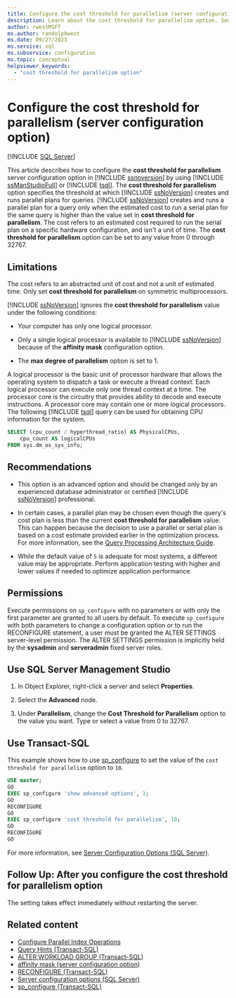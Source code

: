 ```yaml
---
title: Configure the cost threshold for parallelism (server configuration option)
description: Learn about the cost threshold for parallelism option. See how its value affects whether SQL Server runs parallel plans for queries, and find out how to set it.
author: rwestMSFT
ms.author: randolphwest
ms.date: 09/27/2023
ms.service: sql
ms.subservice: configuration
ms.topic: conceptual
helpviewer_keywords:
  - "cost threshold for parallelism option"
---
```

# Configure the cost threshold for parallelism (server configuration option)

[!INCLUDE [SQL Server](../../includes/applies-to-version/sqlserver.md)]

This article describes how to configure the **cost threshold for parallelism** server configuration option in [!INCLUDE [ssnoversion](../../includes/ssnoversion-md.md)] by using [!INCLUDE [ssManStudioFull](../../includes/ssmanstudiofull-md.md)] or [!INCLUDE [tsql](../../includes/tsql-md.md)]. The **cost threshold for parallelism** option specifies the threshold at which [!INCLUDE [ssNoVersion](../../includes/ssnoversion-md.md)] creates and runs parallel plans for queries. [!INCLUDE [ssNoVersion](../../includes/ssnoversion-md.md)] creates and runs a parallel plan for a query only when the estimated cost to run a serial plan for the same query is higher than the value set in **cost threshold for parallelism**. The cost refers to an estimated cost required to run the serial plan on a specific hardware configuration, and isn't a unit of time. The **cost threshold for parallelism** option can be set to any value from 0 through 32767.

## Limitations

The cost refers to an abstracted unit of cost and not a unit of estimated time. Only set **cost threshold for parallelism** on symmetric multiprocessors.

[!INCLUDE [ssNoVersion](../../includes/ssnoversion-md.md)] ignores the **cost threshold for parallelism** value under the following conditions:

- Your computer has only one logical processor.

- Only a single logical processor is available to [!INCLUDE [ssNoVersion](../../includes/ssnoversion-md.md)] because of the **affinity mask** configuration option.

- The **max degree of parallelism** option is set to 1.

A logical processor is the basic unit of processor hardware that allows the operating system to dispatch a task or execute a thread context. Each logical processor can execute only one thread context at a time. The processor core is the circuitry that provides ability to decode and execute instructions. A processor core may contain one or more logical processors. The following [!INCLUDE [tsql](../../includes/tsql-md.md)] query can be used for obtaining CPU information for the system.

```sql
SELECT (cpu_count / hyperthread_ratio) AS PhysicalCPUs,
    cpu_count AS logicalCPUs
FROM sys.dm_os_sys_info;
```

## Recommendations

- This option is an advanced option and should be changed only by an experienced database administrator or certified [!INCLUDE [ssNoVersion](../../includes/ssnoversion-md.md)] professional.

- In certain cases, a parallel plan may be chosen even though the query's cost plan is less than the current **cost threshold for parallelism** value. This can happen because the decision to use a parallel or serial plan is based on a cost estimate provided earlier in the optimization process. For more information, see the [Query Processing Architecture Guide](../../relational-databases/query-processing-architecture-guide.md#parallel-query-processing).

- While the default value of `5` is adequate for most systems, a different value may be appropriate. Perform application testing with higher and lower values if needed to optimize application performance.

## Permissions

Execute permissions on `sp_configure` with no parameters or with only the first parameter are granted to all users by default. To execute `sp_configure` with both parameters to change a configuration option or to run the RECONFIGURE statement, a user must be granted the ALTER SETTINGS server-level permission. The ALTER SETTINGS permission is implicitly held by the **sysadmin** and **serveradmin** fixed server roles.

## <a id="SSMSProcedure"></a> Use SQL Server Management Studio

1. In Object Explorer, right-click a server and select **Properties**.

1. Select the **Advanced** node.

1. Under **Parallelism**, change the **Cost Threshold for Parallelism** option to the value you want. Type or select a value from 0 to 32767.

## <a id="TsqlProcedure"></a> Use Transact-SQL

This example shows how to use [sp_configure](../../relational-databases/system-stored-procedures/sp-configure-transact-sql.md) to set the value of the `cost threshold for parallelism` option to `10`.

```sql
USE master;
GO
EXEC sp_configure 'show advanced options', 1;
GO
RECONFIGURE
GO
EXEC sp_configure 'cost threshold for parallelism', 10;
GO
RECONFIGURE
GO
```

For more information, see [Server Configuration Options (SQL Server)](server-configuration-options-sql-server.md).

## <a id="FollowUp"></a> Follow Up: After you configure the cost threshold for parallelism option

The setting takes effect immediately without restarting the server.

## Related content

- [Configure Parallel Index Operations](../../relational-databases/indexes/configure-parallel-index-operations.md)
- [Query Hints (Transact-SQL)](../../t-sql/queries/hints-transact-sql-query.md)
- [ALTER WORKLOAD GROUP (Transact-SQL)](../../t-sql/statements/alter-workload-group-transact-sql.md)
- [affinity mask (server configuration option)](affinity-mask-server-configuration-option.md)
- [RECONFIGURE (Transact-SQL)](../../t-sql/language-elements/reconfigure-transact-sql.md)
- [Server configuration options (SQL Server)](server-configuration-options-sql-server.md)
- [sp_configure (Transact-SQL)](../../relational-databases/system-stored-procedures/sp-configure-transact-sql.md)
